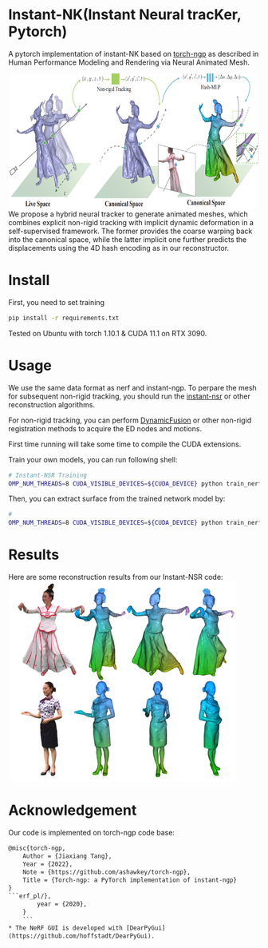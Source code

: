 # Instant-NK(Instant Neural tracKer, Pytorch)


A pytorch implementation of instant-NK based on [torch-ngp](https://github.com/ashawkey/torch-ngp) as described in Human Performance Modeling and Rendering via Neural Animated Mesh.



<img src="assets/am_pipeline.png" height="270"/> 
We propose a hybrid neural tracker to generate animated meshes, which combines explicit non-rigid tracking with implicit
dynamic deformation in a self-supervised framework. The former provides
the coarse warping back into the canonical space, while the latter implicit
one further predicts the displacements using the 4D hash encoding as in our
reconstructor.


# Install

First, you need to set training 
```bash
pip install -r requirements.txt
```
Tested on Ubuntu with torch 1.10.1 & CUDA 11.1 on RTX 3090.

# Usage

We use the same data format as nerf and instant-ngp. 
To perpare the mesh for subsequent non-rigid tracking, you should run the [instant-nsr](https://github.com/zhaofuq/Instant-NSR/) or other reconstruction algorithms.

For non-rigid tracking, you can perform [DynamicFusion](https://github.com/dolphin-li/DynamicFusion) or other non-rigid registration methods to acquire the ED nodes and motions.


First time running will take some time to compile the CUDA extensions.


Train your own models, you can run following shell:
```bash
# Instant-NSR Training
OMP_NUM_THREADS=8 CUDA_VISIBLE_DEVICES=${CUDA_DEVICE} python train_nerf.py "${INPUTS}/spider" --ed_folder "${INPUTS}/ed_folder"  --workspace "${WORKSAPCE}"    --st_frame 0 --num_image 76 --num_frames 10 --dyna_mode deform
```

Then, you can extract surface from the trained network model by: 
```bash
# 
OMP_NUM_THREADS=8 CUDA_VISIBLE_DEVICES=${CUDA_DEVICE} python train_nerf.py "${INPUTS}/spider" --ed_folder "${INPUTS}/ed_folder"  --workspace "${WORKSAPCE}"    --st_frame 0 --num_image 76 --num_frames 10 --dyna_mode deform --test

```

# Results
Here are some reconstruction results from our Instant-NSR code:
<img src="assets/compare_gallery1.png" height="400"/> 

# Acknowledgement

Our code is implemented on torch-ngp code base:
```
@misc{torch-ngp,
    Author = {Jiaxiang Tang},
    Year = {2022},
    Note = {https://github.com/ashawkey/torch-ngp},
    Title = {Torch-ngp: a PyTorch implementation of instant-ngp}
}
```erf_pl/},
        year = {2020},
    }
    ```
* The NeRF GUI is developed with [DearPyGui](https://github.com/hoffstadt/DearPyGui).
